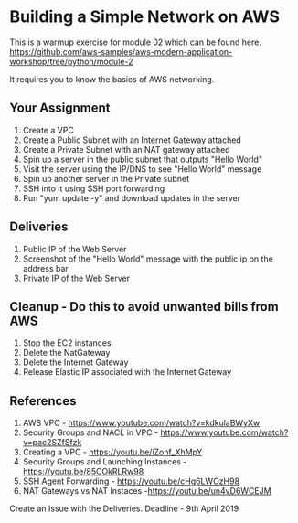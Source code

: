 # Building a Simple Network on AWS

This is a warmup exercise for module 02 which can be found here.
https://github.com/aws-samples/aws-modern-application-workshop/tree/python/module-2

It requires you to know the basics of AWS networking. 

## Your Assignment
1. Create a VPC
2. Create a Public Subnet with an Internet Gateway attached
3. Create a Private Subnet with an NAT gateway attached
4. Spin up a server in the public subnet that outputs "Hello World"
5. Visit the server using the IP/DNS to see "Hello World" message
6. Spin up another server in the Private subnet
7. SSH into it using SSH port forwarding
8. Run "yum update -y" and download updates in the server 

## Deliveries
1. Public IP of the Web Server
2. Screenshot of the "Hello World" message with the public ip on the address bar
3. Private IP of the Web Server

## Cleanup - Do this to avoid unwanted bills from AWS
1. Stop the EC2 instances
2. Delete the NatGateway
3. Delete the Internet Gateway
4. Release Elastic IP associated with the Internet Gateway

## References 
1. AWS VPC - https://www.youtube.com/watch?v=kdkulaBWyXw
2. Security Groups and NACL in VPC - https://www.youtube.com/watch?v=pac2SZfSfzk
3. Creating a VPC - https://youtu.be/iZonf_XhMpY
4. Security Groups and Launching Instances - https://youtu.be/85COkRLRw98
5. SSH Agent Forwarding - https://youtu.be/cHg6LWOzH98
6. NAT Gateways vs NAT Instaces -https://youtu.be/un4vD6WCEJM

Create an Issue with the Deliveries. 
Deadline - 9th April 2019
